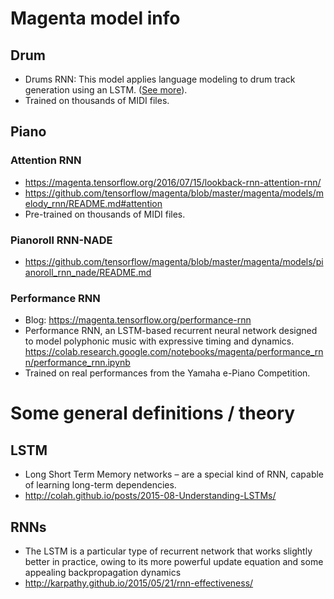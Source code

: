 # Magenta model info

## Drum

- Drums RNN: This model applies language modeling to drum track generation using an LSTM. ([See more](https://github.com/tensorflow/magenta/blob/master/magenta/models/drums_rnn/README.md)).
- Trained on thousands of MIDI files.

## Piano

### Attention RNN

- https://magenta.tensorflow.org/2016/07/15/lookback-rnn-attention-rnn/
- https://github.com/tensorflow/magenta/blob/master/magenta/models/melody_rnn/README.md#attention
- Pre-trained on thousands of MIDI files.

### Pianoroll RNN-NADE

- https://github.com/tensorflow/magenta/blob/master/magenta/models/pianoroll_rnn_nade/README.md

### Performance RNN

- Blog: https://magenta.tensorflow.org/performance-rnn
- Performance RNN, an LSTM-based recurrent neural network designed to model polyphonic music with expressive timing and dynamics.
https://colab.research.google.com/notebooks/magenta/performance_rnn/performance_rnn.ipynb
- Trained on real performances from the Yamaha e-Piano Competition.

# Some general definitions / theory

## LSTM

- Long Short Term Memory networks – are a special kind of RNN, capable of learning long-term dependencies.
- http://colah.github.io/posts/2015-08-Understanding-LSTMs/

## RNNs

- The LSTM is a particular type of recurrent network that works slightly better in practice, owing to its more powerful update equation and some appealing backpropagation dynamics
- http://karpathy.github.io/2015/05/21/rnn-effectiveness/



